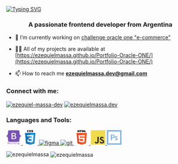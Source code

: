 [![Typing SVG](https://readme-typing-svg.herokuapp.com?font=poppins&duration=4000&center=true&lines=Hi+%F0%9F%91%8B;I'm+Ezequiel+Massa)](https://git.io/typing-svg)
<h3 align="center">A passionate frontend developer from Argentina</h3>

- 🔭 I’m currently working on [challenge oracle one "e-commerce"](https://github.com/EzequielMassa/Challenge-Ecommerce-C.R.U.D-Oracle-ONE)

- 👨‍💻 All of my projects are available at [https://ezequielmassa.github.io/Portfolio-Oracle-ONE/](https://ezequielmassa.github.io/Portfolio-Oracle-ONE/)

- 📫 How to reach me **ezequielmassa.dev@gmail.com**

<h3 align="left">Connect with me:</h3>
<p align="left">
<a href="https://linkedin.com/in/ezequiel-massa-dev" target="blank"><img align="center" src="https://raw.githubusercontent.com/rahuldkjain/github-profile-readme-generator/master/src/images/icons/Social/linked-in-alt.svg" alt="ezequiel-massa-dev" height="30" width="40" /></a>
<a href="https://instagram.com/ezequielmassa.dev" target="blank"><img align="center" src="https://raw.githubusercontent.com/rahuldkjain/github-profile-readme-generator/master/src/images/icons/Social/instagram.svg" alt="ezequielmassa.dev" height="30" width="40" /></a>
</p>

<h3 align="left">Languages and Tools:</h3>
<p align="left"> <a href="https://getbootstrap.com" target="_blank" rel="noreferrer"> <img src="https://raw.githubusercontent.com/devicons/devicon/master/icons/bootstrap/bootstrap-plain-wordmark.svg" alt="bootstrap" width="40" height="40"/> </a> <a href="https://www.w3schools.com/css/" target="_blank" rel="noreferrer"> <img src="https://raw.githubusercontent.com/devicons/devicon/master/icons/css3/css3-original-wordmark.svg" alt="css3" width="40" height="40"/> </a> <a href="https://www.figma.com/" target="_blank" rel="noreferrer"> <img src="https://www.vectorlogo.zone/logos/figma/figma-icon.svg" alt="figma" width="40" height="40"/> </a> <a href="https://git-scm.com/" target="_blank" rel="noreferrer"> <img src="https://www.vectorlogo.zone/logos/git-scm/git-scm-icon.svg" alt="git" width="40" height="40"/> </a> <a href="https://www.w3.org/html/" target="_blank" rel="noreferrer"> <img src="https://raw.githubusercontent.com/devicons/devicon/master/icons/html5/html5-original-wordmark.svg" alt="html5" width="40" height="40"/> </a> <a href="https://developer.mozilla.org/en-US/docs/Web/JavaScript" target="_blank" rel="noreferrer"> <img src="https://raw.githubusercontent.com/devicons/devicon/master/icons/javascript/javascript-original.svg" alt="javascript" width="40" height="40"/> </a> <a href="https://www.photoshop.com/en" target="_blank" rel="noreferrer"> <img src="https://raw.githubusercontent.com/devicons/devicon/master/icons/photoshop/photoshop-line.svg" alt="photoshop" width="40" height="40"/> </a> </p>

<p><img align="left" src="https://github-readme-stats.vercel.app/api/top-langs?username=ezequielmassa&show_icons=true&locale=en&layout=compact" alt="ezequielmassa" /></p>

<p>&nbsp;<img align="center" src="https://github-readme-stats.vercel.app/api?username=EzequielMassa&theme=dracula&show_icons=true" alt="ezequielmassa" /></p>

